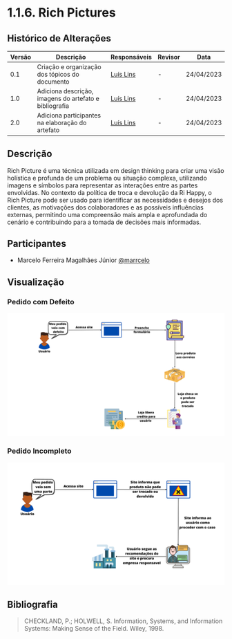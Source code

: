 # 1.1.6. Rich Pictures

## Histórico de Alterações

| Versão | Descrição                                              | Responsáveis                                 | Revisor | Data       |
| ------ | ------------------------------------------------------ | -------------------------------------------- | ------- | ---------- |
| 0.1    | Criação e organização dos tópicos do documento         | [Luís Lins](https://github.com/luisgaboardi) | -       | 24/04/2023 |
| 1.0    | Adiciona descrição, imagens do artefato e bibliografia | [Luís Lins](https://github.com/luisgaboardi) | -       | 24/04/2023 |
| 2.0    | Adiciona participantes na elaboração do artefato       | [Luís Lins](https://github.com/luisgaboardi) | -       | 24/04/2023 |

## Descrição

Rich Picture é uma técnica utilizada em design thinking para criar uma visão holística e profunda de um problema ou situação complexa, utilizando imagens e símbolos para representar as interações entre as partes envolvidas. No contexto da política de troca e devolução da Ri Happy, o Rich Picture pode ser usado para identificar as necessidades e desejos dos clientes, as motivações dos colaboradores e as possíveis influências externas, permitindo uma compreensão mais ampla e aprofundada do cenário e contribuindo para a tomada de decisões mais informadas.

## Participantes

- Marcelo Ferreira Magalhães Júnior [@marrcelo](https://github.com/marrcelo)

## Visualização

### Pedido com Defeito

![Pedido com Defeito](../Imagens/RichPictures/Meu_pedido_veio_com_defeito.png)

### Pedido Incompleto

![Pedido Incompleto](../Imagens/RichPictures/Meu_pedido_veio_sem_uma_parte.png)

## Bibliografia

> CHECKLAND, P.; HOLWELL, S. Information, Systems, and Information Systems: Making Sense of the Field. Wiley, 1998.
